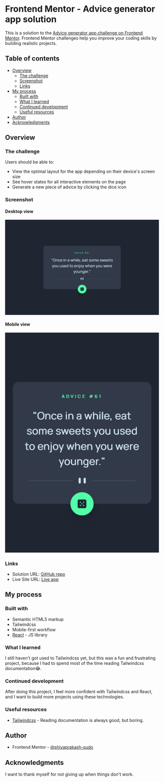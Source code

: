 # Frontend Mentor - Advice generator app solution

This is a solution to the [Advice generator app challenge on Frontend Mentor](https://www.frontendmentor.io/challenges/advice-generator-app-QdUG-13db). Frontend Mentor challenges help you improve your coding skills by building realistic projects.

## Table of contents

- [Overview](#overview)
  - [The challenge](#the-challenge)
  - [Screenshot](#screenshot)
  - [Links](#links)
- [My process](#my-process)
  - [Built with](#built-with)
  - [What I learned](#what-i-learned)
  - [Continued development](#continued-development)
  - [Useful resources](#useful-resources)
- [Author](#author)
- [Acknowledgments](#acknowledgments)

## Overview

### The challenge

Users should be able to:

- View the optimal layout for the app depending on their device's screen size
- See hover states for all interactive elements on the page
- Generate a new piece of advice by clicking the dice icon

### Screenshot

#### Desktop view

![Desktop view](/screenshots/desktop-view.png)

#### Mobile view

![Mobile view](/screenshots/mobile-view.png)

### Links

- Solution URL: [GitHub repo](https://github.com/shivaprakash-sudo/advice-generator-app)
- Live Site URL: [Live app](https://react-advice-generator.herokuapp.com/)

## My process

### Built with

- Semantic HTML5 markup
- Tailwindcss
- Mobile-first workflow
- [React](https://reactjs.org/) - JS library

### What I learned

I still haven't got used to Tailwindcss yet, but this was a fun and frustrating project, because I had to spend most of the time reading Tailwindcss documentation😂.

### Continued development

After doing this project, I feel more confident with Tailwindcss and React, and I want to build more projects using these technologies.

### Useful resources

- [Tailwindcss](https://tailwindcss.com/) - Reading documentation is always good, but boring.

## Author

- Frontend Mentor - [@shivaprakash-sudo](https://www.frontendmentor.io/profile/shivaprakash-sudo)

## Acknowledgments

I want to thank myself for not giving up when things don't work.
